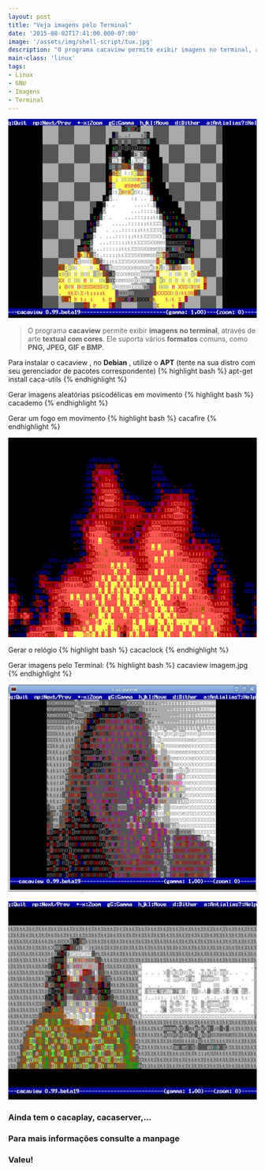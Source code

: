 ```yaml
---
layout: post
title: "Veja imagens pelo Terminal"
date: '2015-08-02T17:41:00.000-07:00'
image: '/assets/img/shell-script/tux.jpg'
description: "O programa cacaview permite exibir imagens no terminal, através de arte textual com cores. Ele suporta vários formatos comuns, como PNG, JPEG, GIF e BMP."
main-class: 'linux'
tags:
- Linux
- GNU
- Imagens
- Terminal
---
```


![Veja imagens pelo Terminal](/assets/img/shell-script/tux.jpg "Veja imagens pelo Terminal")

> O programa __cacaview__ permite exibir __imagens no terminal__, através de arte __textual com cores__. Ele suporta vários __formatos__ comuns, como __PNG, JPEG, GIF e BMP__.

Para instalar o cacaview , no __Debian__ , utilize o __APT__ (tente na sua distro com seu gerenciador de pacotes correspondente)
{% highlight bash %}
apt-get install caca-utils
{% endhighlight %}

Gerar imagens aleatórias psicodélicas em movimento
{% highlight bash %}
cacademo
{% endhighlight %}
  
Gerar um fogo em movimento
{% highlight bash %}
cacafire
{% endhighlight %}

![Veja imagens pelo Terminal](/assets/img/shell-script/cacafire.jpg "Veja imagens pelo Terminal")

Gerar o relógio
{% highlight bash %}
cacaclock
{% endhighlight %}

Gerar imagens pelo Terminal:
{% highlight bash %}
cacaview imagem.jpg
{% endhighlight %} 
 
![Veja imagens pelo Terminal](/assets/img/shell-script/milla.jpg "Veja imagens pelo Terminal")
 
![Veja imagens pelo Terminal](/assets/img/shell-script/rms.jpg "Veja imagens pelo Terminal")


### Ainda tem o cacaplay, cacaserver,...

### Para mais informações consulte a __manpage__

### Valeu!  

<script async src="https://pagead2.googlesyndication.com/pagead/js/adsbygoogle.js"></script>

<!-- Informat -->
<ins class="adsbygoogle"
 style="display:block"
 data-ad-client="ca-pub-2838251107855362"
 data-ad-slot="2327980059"
 data-ad-format="auto"
 data-full-width-responsive="true"></ins>

<script>
(adsbygoogle = window.adsbygoogle || []).push({});
</script>


